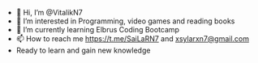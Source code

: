 - 👋 Hi, I’m @VitalikN7
- 👀 I’m interested in Programming, video games and reading books
- 🌱 I’m currently learning Elbrus Coding Bootcamp
- 📫 How to reach me https://t.me/SaiLaRN7 and xsylarxn7@gmail.com
- Ready to learn and gain new knowledge

<!---
VitalikN7/VitalikN7 is a ✨ special ✨ repository because its `README.md` (this file) appears on your GitHub profile.
You can click the Preview link to take a look at your changes.
--->
